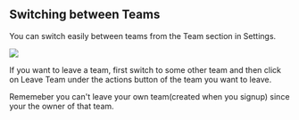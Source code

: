 ## Switching between Teams

You can switch easily between teams from the Team section in Settings.

![](https://frappecloud.com/files/switch_teams75c7c4.png)

If you want to leave a team, first switch to some other team and then click on Leave Team under the actions button of the team you want to leave.

Rememeber you can't leave your own team(created when you signup) since your the owner of that team.